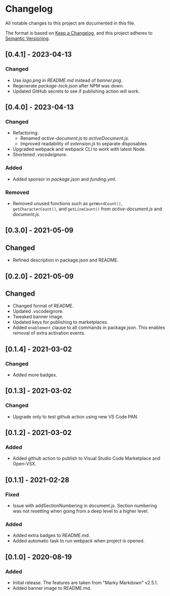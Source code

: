 # Changelog

All notable changes to this project are documented in this file.

The format is based on [Keep a Changelog](https://keepachangelog.com/en/1.0.0/),
and this project adheres to [Semantic Versioning](https://semver.org/spec/v2.0.0.html).

## [0.4.1] - 2023-04-13

### Changed

- Use *logo.png* in *README.md* instead of *banner.png*.
- Regenerate *package-lock.json* after NPM was down.
- Updated GitHub secrets to see if publishing action will work.

## [0.4.0] - 2023-04-13

### Changed

- Refactoring:
	- Renamed *active-document.js* to *activeDocument.js*.
	- Improved readability of *extension.js* to separate disposables.
- Upgraded webpack and webpack CLI to work with latest Node.
- Shortened *.vscodeignore*.

### Added

- Added sponsor in *package.json* and *funding.yml*.

### Removed

- Removed unused functions such as `getWordCount()`, `getCharacterCount()`, and `getLineCount()` from *active-document.js* and *document.js*.

## [0.3.0] - 2021-05-09

## Changed

- Refined description in package.json and README.

## [0.2.0] - 2021-05-09

## Changed

- Changed format of README.
- Updated .vscodeignore.
- Tweaked banner image.
- Updated keys for publishing to marketplaces.
- Added `enablement` clause to all commands in package.json. This enables removal of extra activation events.

## [0.1.4] - 2021-03-02

### Changed

- Added more badges.

## [0.1.3] - 2021-03-02

### Changed

- Upgrade only to test github action using new VS Code PAN.

## [0.1.2] - 2021-03-02

### Added

- Added github action to publish to Visual Studio Code Marketplace and Open-VSX.

## [0.1.1] - 2021-02-28

### Fixed

- Issue with addSectionNumbering in document.js. Section numbering was not resetting when going from a deep level to a higher level.

### Added

- Added extra badges to README.md.
- Added automatic task to run webpack when project is opened.

## [0.1.0] - 2020-08-19

### Added

- Initial release. The features are taken from "Marky Markdown" v2.5.1.
- Added banner image to README.md.

